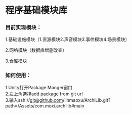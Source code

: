 # 程序基础模块库
### 目前实现模块：  
 1.基础设施模块（1.资源模块2.声音模块3.事件模块4.场景模块）  
 
 2.网络模块（数据库增删改查）  
 
 3.仓库模块

### 如何使用：  
1.Unity打开Package Manger窗口  
2.左上角选择add package from git url  
3.输入ssh://git@github.com/linmaoxu/ArchiLib.git?path=/Assets/com.moxi.archilib#main

